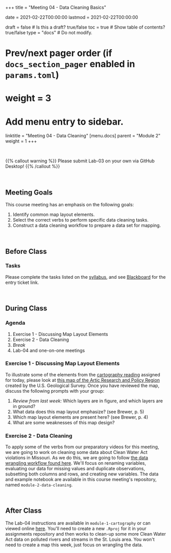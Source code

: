 +++
  title = "Meeting 04 - Data Cleaning Basics"
  
  date = 2021-02-22T00:00:00
  lastmod = 2021-02-22T00:00:00
  
  draft = false  # Is this a draft? true/false
  toc = true  # Show table of contents? true/false
  type = "docs"  # Do not modify.
  
  # Prev/next pager order (if `docs_section_pager` enabled in `params.toml`)
  # weight = 3
  
  # Add menu entry to sidebar.
  linktitle = "Meeting 04 - Data Cleaning"
  [menu.docs]
  parent = "Module 2"
  weight = 1
+++

<br> 

{{% callout warning %}}
Please submit Lab-03 on your own via GitHub Desktop!
{{% /callout %}}

<br>

## Meeting Goals
This course meeting has an emphasis on the following goals:

  1. Identify common map layout elements.
  2. Select the correct verbs to perform specific data cleaning tasks.
  3. Construct a data cleaning workflow to prepare a data set for mapping.

<br>

## Before Class
### Tasks
Please complete the tasks listed on the [syllabus](https://slu-soc5650.github.io/syllabus/module-2-data-cleaning.html), and see [Blackboard](https://blackboard.slu.edu) for the entry ticket link.

<br>

## During Class
### Agenda

  1. Exercise 1 - Discussing Map Layout Elements
  2. Exercise 2 - Data Cleaning
  3. *Break*
  4. Lab-04 and one-on-one meetings

### Exercise 1 - Discussing Map Layout Elements
To illustrate some of the elements from the [cartography reading](https://slu-soc5650.github.io/syllabus/module-2-data-cleaning.html) assigned for today, please look at [this map of the Artic Research and Policy Region](https://prd-wret.s3.us-west-2.amazonaws.com/assets/palladium/production/atoms/files/ArcticPoster.pdf) created by the U.S. Geological Survey. Once you have reviewed the map, discuss the following prompts with your group:

  1. *Review from last week:* Which layers are in figure, and which layers are in ground?
  2. What data does this map layout emphasize? (see Brewer, p. 5)
  3. Which map layout elements are present here? (see Brewer, p. 4)
  4. What are some weaknesses of this map design?
  
### Exercise 2 - Data Cleaning
To apply some of the verbs from our preparatory videos for this meeting, we are going to work on cleaning some data about Clean Water Act violations in Missouri. As we do this, we are going to follow [the data wrangling workflow found here](https://github.com/slu-soc5650/module-2-data-cleaning/blob/master/handouts/wranglingWorkflow.pdf). We'll focus on renaming variables, evaluating our data for missing values and duplicate observations, subsetting both columns and rows, and creating new variables. The data and example notebook are available in this course meeting's repository, named `module-2-data-cleaning`.

<br>

## After Class
The Lab-04 instructions are available in `module-1-cartography` or can viewed online [here](https://github.com/slu-soc5650/module-2-data-cleaning/blob/master/assignments/lab-04.pdf). You'll need to create a new `.Rproj` for it in your assignments repository and then works to clean-up some more Clean Water Act data on polluted rivers and streams in the St. Louis area. You won't need to create a map this week, just focus on wrangling the data.
